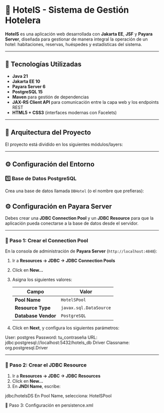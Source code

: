 # 🏨 HotelS - Sistema de Gestión Hotelera

**HotelS** es una aplicación web desarrollada con **Jakarta EE**, **JSF** y **Payara Server**, diseñada para gestionar de manera integral la operación de un hotel: habitaciones, reservas, huéspedes y estadísticas del sistema.

---

## 🚀 Tecnologías Utilizadas

- **Java 21**
- **Jakarta EE 10**
- **Payara Server 6**
- **PostgreSQL 15**
- **Maven** para gestión de dependencias
- **JAX-RS Client API** para comunicación entre la capa web y los endpoints REST
- **HTML5 + CSS3** (interfaces modernas con Facelets)

---

## 🧩 Arquitectura del Proyecto

El proyecto está dividido en los siguientes módulos/layers:


---

## ⚙️ Configuración del Entorno

### 1️⃣ Base de Datos PostgreSQL

Crea una base de datos llamada `DBHotel` (o el nombre que prefieras):

## ⚙️ Configuración en Payara Server

Debes crear una **JDBC Connection Pool** y un **JDBC Resource** para que la aplicación pueda conectarse a la base de datos desde el servidor.

---

### 🔹 Paso 1: Crear el Connection Pool

En la consola de administración de **Payara Server** (`http://localhost:4848`):

1. Ir a **Resources → JDBC → JDBC Connection Pools**  
2. Click en **New...**
3. Asigna los siguientes valores:

   | Campo | Valor |
   |--------|--------|
   | **Pool Name** | `HotelSPool` |
   | **Resource Type** | `javax.sql.DataSource` |
   | **Database Vendor** | `PostgreSQL` |

4. Click en **Next**, y configura los siguientes parámetros:

User: postgres
Password: tu_contraseña
URL: jdbc:postgresql://localhost:5432/hotels_db
Driver Classname: org.postgresql.Driver


---

### 🔹 Paso 2: Crear el JDBC Resource

1. Ir a **Resources → JDBC → JDBC Resources**  
2. Click en **New...**
3. En **JNDI Name**, escribe:

jdbc/hotelsDS
En Pool Name, selecciona:
HotelSPool


🔹 Paso 3: Configuración en persistence.xml
